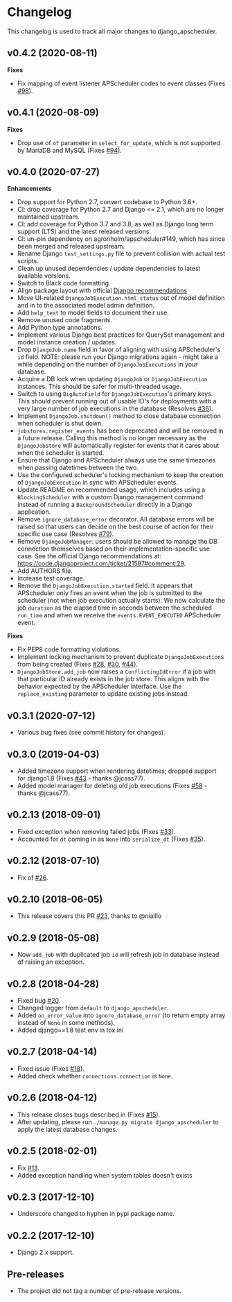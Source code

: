 # Changelog

This changelog is used to track all major changes to django_apscheduler.


## v0.4.2 (2020-08-11)

**Fixes**

- Fix mapping of event listener APScheduler codes to event classes (Fixes [#98](https://github.com/jarekwg/django-apscheduler/issues/98)).


## v0.4.1 (2020-08-09)

**Fixes**

- Drop use of `of` parameter in `select_for_update`, which is not supported by MariaDB and MySQL (Fixes [#94](https://github.com/jarekwg/django-apscheduler/issues/94)).


## v0.4.0 (2020-07-27)

**Enhancements**

- Drop support for Python 2.7, convert codebase to Python 3.6+.
- CI: drop coverage for Python 2.7 and Django <= 2.1, which are no longer maintained upstream.
- CI: add coverage for Python 3.7 and 3.8, as well as Django long term support (LTS) and the latest released versions.
- CI: un-pin dependency on agronholm/apscheduler#149, which has since been merged and released upstream.
- Rename Django `test_settings.py` file to prevent collision with actual test scripts.
- Clean up unused dependencies / update dependencies to latest available versions.
- Switch to Black code formatting.
- Align package layout with official [Django recommendations](https://docs.djangoproject.com/en/dev/intro/reusable-apps/#packaging-your-app)
- Move UI-related `DjangoJobExecution.html_status` out of model definition and in to the associated model admin definition.
- Add `help_text` to model fields to document their use.
- Remove unused code fragments.
- Add Python type annotations.
- Implement various Django best practices for QuerySet management and model instance creation / updates.
- Drop `DjangoJob.name` field in favor of aligning with using APScheduler's `id` field. NOTE: please run your Django
  migrations again - might take a while depending on the number of `DjangoJobExecutions` in your database.
- Acquire a DB lock when updating `DjangoJob` or `DjangoJobExecution` instances. This should be safer for multi-threaded
  usage.
- Switch to using `BigAutoField` for `DjangoJobExecution`'s primary keys. This should prevent running out of usable
  ID's for deployments with a very large number of job executions in the database (Resolves [#36](https://github.com/jarekwg/django-apscheduler/issues/36)).
- Implement `DjangoJob.shutdown()` method to close database connection when scheduler is shut down.
- `jobstores.register_events` has been deprecated and will be removed in a future release. Calling this method is no
  longer necessary as the `DjangoJobStore` will automatically register for events that it cares about when the scheduler
  is started.
- Ensure that Django and APScheduler always use the same timezones when passing datetimes between the two.
- Use the configured scheduler's locking mechanism to keep the creation of `DjangoJobExecution` in sync with APScheduler
  events.
- Update README on recommended usage, which includes using a `BlockingScheduler` with a custom Django management command
  instead of running a `BackgroundScheduler` directly in a Django application.
- Remove `ignore_database_error` decorator. All database errors will be raised so that users can decide on the best
  course of action for their specific use case (Resolves [#79](https://github.com/jarekwg/django-apscheduler/issues/79)).
- Remove `DjangoJobManager`: users should be allowed to manage the DB connection themselves based on their
  implementation-specific use case. See the official Django recommendations at: https://code.djangoproject.com/ticket/21597#comment:29.
- Add AUTHORS file.
- Increase test coverage.
- Remove the `DjangoJobExecution.started` field. It appears that APScheduler only fires an event when the job is
  submitted to the scheduler (not when job execution actually starts). We now calculate the job `duration` as the
  elapsed time in seconds between the scheduled `run_time` and when we receive the `events.EVENT_EXECUTED`
  APScheduler event. 

**Fixes**

- Fix PEP8 code formatting violations.
- Implement locking mechanism to prevent duplicate `DjangoJobExecution`s from being created (Fixes [#28](https://github.com/jarekwg/django-apscheduler/issues/28), [#30](https://github.com/jarekwg/django-apscheduler/issues/30), [#44](https://github.com/jarekwg/django-apscheduler/issues/44)).
- `DjangoJobStore.add_job` now raises a `ConflictingIdError` if a job with that particular ID already exists in the job
  store. This aligns with the behavior expected by the APScheduler interface. Use the `replace_existing` parameter to
  update existing jobs instead.   


## v0.3.1 (2020-07-12)

- Various bug fixes (see commit history for changes).


## v0.3.0 (2019-04-03)

- Added timezone support when rendering datetimes; dropped support for django1.8 (Fixes [#43](https://github.com/jarekwg/django-apscheduler/issues/43) - thanks @jcass77).
- Added model manager for deleting old job executions (Fixes [#58](https://github.com/jarekwg/django-apscheduler/issues/58) - thanks @jcass77).


## v0.2.13 (2018-09-01)

- Fixed exception when removing failed jobs (Fixes [#33](https://github.com/jarekwg/django-apscheduler/issues/33)).
- Accounted for `dt` coming in as `None` into `serialize_dt` (Fixes [#35](https://github.com/jarekwg/django-apscheduler/issues/35)).


## v0.2.12 (2018-07-10)

- Fix of [#26](https://github.com/jarekwg/django-apscheduler/issues/26).


## v0.2.10 (2018-06-05)

- This release covers this PR [#23](https://github.com/jarekwg/django-apscheduler/issues/23), thanks to @nialllo


## v0.2.9 (2018-05-08)

- Now `add_job` with duplicated job `id` will refresh job in database instead of raising an exception.


## v0.2.8 (2018-04-28)

- Fixed bug [#20](https://github.com/jarekwg/django-apscheduler/issues/20).
- Changed logger from `default` to `django_apscheduler`.
- Added `on_error_value` into `ignore_database_error` (to return empty array instead of `None` in some methods).
- Added django==1.8 test env in tox.ini


## v0.2.7 (2018-04-14)

- Fixed issue (Fixes [#18](https://github.com/jarekwg/django-apscheduler/issues/18)).
- Added check whether `connections.connection` is `None`.


## v0.2.6 (2018-04-12)

- This release closes bugs described in (Fixes [#15](https://github.com/jarekwg/django-apscheduler/issues/15)).
- After updating, please run `./manage.py migrate django_apscheduler` to apply the latest database changes.


## v0.2.5 (2018-02-01)

- Fix [#13](https://github.com/jarekwg/django-apscheduler/issues/13).
- Added exception handling when system tables doesn't exists


## v0.2.3 (2017-12-10)

- Underscore changed to hyphen in pypi package name.  


## v0.2.2 (2017-12-10)

- Django 2.x support.


## Pre-releases

- The project did not tag a number of pre-release versions.